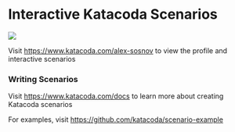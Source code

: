 # Interactive Katacoda Scenarios

[![](http://shields.katacoda.com/katacoda/alex-sosnov/count.svg)](https://www.katacoda.com/alex-sosnov "Get your profile on Katacoda.com")

Visit https://www.katacoda.com/alex-sosnov to view the profile and interactive scenarios

### Writing Scenarios
Visit https://www.katacoda.com/docs to learn more about creating Katacoda scenarios

For examples, visit https://github.com/katacoda/scenario-example
